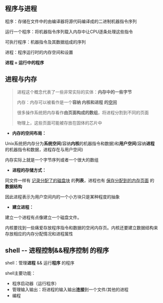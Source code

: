 ## 程序与进程

程序：存储在文件中的由编译器将源代码编译成的二进制机器指令序列

运行一个程序：将机器指令序列载入内存中让CPU逐条处理这些指令

可执行程序：机器指令及其数据组成的序列

进程：程序运行时的内存空间和设置

**进程 = 运行中的程序**



## 进程与内存

> 进程这个概念代表了一些非常实际的实体：**内存中的一些字节**
>
> 内存：内存可以被看作是一个**容纳 内核和进程 的<u>空间</u>**
>
> 很多操作系统把内存看作**由页面构成的数组**，将进程分割到不同的页面
>
> 物理上，这些页面可能被存放在固体的芯片中

* **内存的空间布局：**

Unix系统把内存分为**系统空间**(容纳**内核**的机器指令和数据)和**用户空间**(容纳**进程**的机器指令和数据，进程存在与用户空间)

内存实际上就是一个字节序列或者一个很大的数组

* **进程的存储方式：**

同文件一样有 <u>记录分配了的磁盘块</u> 的**列表**，进程也有 <u>保存分配到的内存页面</u> 的**数据结构**

因此进程表示为用户空间内的一个小方块只是某种程度的抽象

* **建立进程：**

建立一个进程有点像建立一个磁盘文件。

内核要找到一些痛爱存放程序指令和数据的空闲内存页。内核还要建立数据结构来存放相应的内存分配情况和进程属性



## shell -- 进程控制&&程序控制 的程序

shell：管理**进程** && 运行**程序** 的程序

shell主要功能：

* 程序启动器（运行程序）
* 管理输入输出：将进程的输入输出**连接**到一个文件/其他的进程
* 编程



